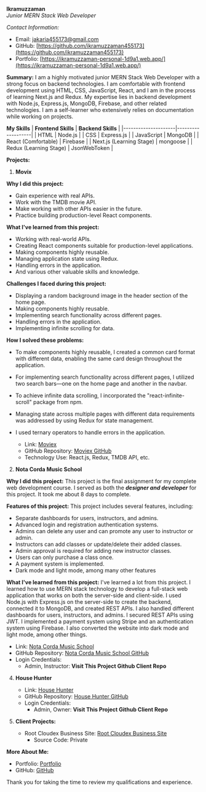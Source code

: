 <!--<h1 align="center">Welcome to my personal Github Resume</h1>-->

**Ikramuzzaman**\
*Junior MERN Stack Web Developer*

*Contact Information:*
- Email: [jakaria455173@gmail.com](jakaria455173@gmail.com)
- GitHub: [https://github.com/ikramuzzaman455173](https://github.com/ikramuzzaman455173)
- Portfolio: [https://ikramuzzaman-personal-1d9a1.web.app/](https://ikramuzzaman-personal-1d9a1.web.app/)

**Summary:**
I am a highly motivated junior MERN Stack Web Developer with a strong focus on backend technologies. I am comfortable with frontend development using HTML, CSS, JavaScript, React, and I am in the process of learning Next.js and Redux. My expertise lies in backend development with Node.js, Express.js, MongoDB, Firebase, and other related technologies. I am a self-learner who extensively relies on documentation while working on projects.
<!--
**Frontend Skills:**
- HTML, CSS
- JavaScript
- React (Comfortable)
- Next.js (Learning Stage)
- Redux (Learning Stage)

**Backend Skills:**
- Node.js
- Express.js
- MongoDB
- Firebase
-->
**My Skills**
| **Frontend Skills** | **Backend Skills** |
|---------------------|-------------------|
| HTML                | Node.js           |
| CSS                 | Express.js        |
| JavaScript          | MongoDB           |
| React (Comfortable) | Firebase          |
| Next.js (Learning Stage) |    mongoose              |
| Redux (Learning Stage) |        JsonWebToken           |


**Projects:**

1. **Movix**
   
**Why I did this project:** 

- Gain experience with real APIs.
- Work with the TMDB movie API.
- Make working with other APIs easier in the future.
- Practice building production-level React components.

**What I've learned from this project:**

- Working with real-world APIs.
- Creating React components suitable for production-level applications.
- Making components highly reusable.
- Managing application state using Redux.
- Handling errors in the application.
- And various other valuable skills and knowledge.

**Challenges I faced during this project:**

- Displaying a random background image in the header section of the home page.
- Making components highly reusable.
- Implementing search functionality across different pages.
- Handling errors in the application.
- Implementing infinite scrolling for data.

**How I solved these problems:**

- To make components highly reusable, I created a common card format with different data, enabling the same card design throughout the application.
- For implementing search functionality across different pages, I utilized two search bars—one on the home page and another in the navbar.
- To achieve infinite data scrolling, I incorporated the "react-infinite-scroll" package from npm.
- Managing state across multiple pages with different data requirements was addressed by using Redux for state management.
- I used ternary operators to handle errors in the application.

   - Link: [Moviex](https://moviex-psi.vercel.app/ 'Click to view live site movix 🐱‍🏍')
   - GitHub Repository: [Moviex GitHub](https://github.com/ikramuzzaman455173/moviex 'Click to view github repository movix 🐱‍🏍')
   - Technology Use: React.js, Redux, TMDB API, etc.

2. **Nota Corda Music School**

**Why I did this project:** This project is the final assignment for my complete web development course. I served as both the ***designer and developer*** for this project. It took me about 8 days to complete.

**Features of this project:** This project includes several features, including:

- Separate dashboards for users, instructors, and admins.
- Advanced login and registration authentication systems.
- Admins can delete any user and can promote any user to instructor or admin.
- Instructors can add classes or update/delete their added classes.
- Admin approval is required for adding new instructor classes.
- Users can only purchase a class once.
- A payment system is implemented.
- Dark mode and light mode, among many other features

**What I've learned from this project:** I've learned a lot from this project. I learned how to use MERN stack technology to develop a full-stack web application that works on both the server-side and client-side. I used Node.js with Express.js on the server-side to create the backend, connected it to MongoDB, and created REST APIs. I also handled different dashboards for users, instructors, and admins. I secured REST APIs using JWT. I implemented a payment system using Stripe and an authentication system using Firebase. I also converted the website into dark mode and light mode, among other things.


   - Link: [Nota Corda Music School](https://summer-camp-school-61659.web.app/)
   - GitHub Repository: [Nota Corda Music School GitHub](https://github.com/ikramuzzaman455173/Nota-corda-music-client-and-server-repo)
   - Login Credentials:
      - Admin, Instructor: **Visit This Project Github Client Repo**
















4. **House Hunter**
   - Link: [House Hunter](https://househunter-e3d07.web.app/)
   - GitHub Repository: [House Hunter GitHub](https://github.com/ikramuzzaman455173/House-Hunter-client-and-server-repo)
   - Login Credentials:
      - Admin, Owner: **Visit This Project Github Client Repo**

5. **Client Projects:**
   - Root Cloudex Business Site: [Root Cloudex Business Site](https://rootcloudex-5f6e8.web.app/)
     - Source Code: Private
       
  <!-- - MridhaTrending: [MridhaTrending](https://shop-nest-b2724.web.app/)
     - Source Code: Private
   - Batter View Admin Login Demo Site
     - Admin Email: userdatabaseinfo@gmail.com
     - Password: admin@$#123 -->

**More About Me:**
- Portfolio: [Portfolio](https://ikramuzzaman-personal-1d9a1.web.app/)
- GitHub: [GitHub](https://github.com/ikramuzzaman455173)

Thank you for taking the time to review my qualifications and experience.
